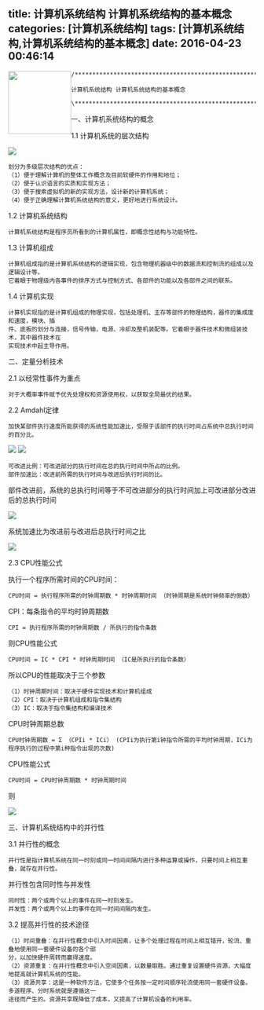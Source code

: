 title: 计算机系统结构 计算机系统结构的基本概念
categories: [计算机系统结构]
tags: [计算机系统结构,计算机系统结构的基本概念]
date: 2016-04-23 00:46:14
---

<img src="http://7xta8e.com2.z0.glb.clouddn.com/TB1sw10LFXXXXbOXXXXXXXXXXXX_%21%210-item_pic.jpg" style="height:128px;float:left;"/>

	/********************************************************************\

	计算机系统结构 计算机系统结构的基本概念

	\********************************************************************/



<!--more-->

一、计算机系统结构的概念

1.1 计算机系统的层次结构

![](http://7xta8e.com1.z0.glb.clouddn.com/%E8%AE%A1%E7%AE%97%E6%9C%BA%E7%B3%BB%E7%BB%9F%E7%9A%84%E5%A4%9A%E7%BA%A7%E5%B1%82%E6%AC%A1%E7%BB%93%E6%9E%84.jpg)

	划分为多级层次结构的优点：
	（1）便于理解计算机的整体工作概念及目前软硬件的作用和地位；
	（2）便于认识语言的实质和实现方法；
	（3）便于搜索虚拟机的新的实现方法，设计新的计算机系统；
	（4）便于正确理解计算机系统结构的意义，更好地进行系统设计。


1.2 计算机系统结构

	计算机系统结构是程序员所看到的计算机属性，即概念性结构与功能特性。

1.3 计算机组成

	计算机组成指的是计算机系统结构的逻辑实现，包含物理机器级中的数据流和控制流的组成以及逻辑设计等。
	它着眼于物理级内各事件的排序方式与控制方式、各部件的功能以及各部件之间的联系。

1.4 计算机实现

	计算机实现指的是计算机组成的物理实现，包括处理机、主存等部件的物理结构，器件的集成度和速度，模块、插
	件、底板的划分与连接，信号传输，电源、冷却及整机装配等。它着眼于器件技术和微组装技术，其中器件技术在
	实现技术中起主导作用。

二、定量分析技术

2.1 以经常性事件为重点

	对于大概率事件赋予优先处理权和资源使用权，以获取全局最优的结果。

2.2 Amdahl定律

	加快某部件执行速度所能获得的系统性能加速比，受限于该部件的执行时间占系统中总执行时间的百分比。

![](http://7xta8e.com1.z0.glb.clouddn.com/%E5%8A%A0%E9%80%9F%E6%AF%941.jpg)
![](http://7xta8e.com1.z0.glb.clouddn.com/%E5%8A%A0%E9%80%9F%E6%AF%942.jpg)

	可改进比例：可改进部分的执行时间在总的执行时间中所占的比例。
	部件加速比：改进前所需的执行时间与改进后执行时间的比。

部件改进前，系统的总执行时间等于不可改进部分的执行时间加上可改进部分改进后的总执行时间

![](http://7xta8e.com1.z0.glb.clouddn.com/zongzhixingshijian.jpg)

系统加速比为改进前与改进后总执行时间之比

![](http://7xta8e.com1.z0.glb.clouddn.com/xitongjiasubi.jpg)

2.3 CPU性能公式

执行一个程序所需时间的CPU时间：

	CPU时间 = 执行程序所需的时钟周期数 * 时钟周期时间 （时钟周期是系统时钟频率的倒数）

CPI：每条指令的平均时钟周期数

	CPI = 执行程序所需的时钟周期数 / 所执行的指令条数

则CPU性能公式

	CPU时间 = IC * CPI * 时钟周期时间 （IC是所执行的指令条数）

所以CPU的性能取决于三个参数

	（1）时钟周期时间：取决于硬件实现技术和计算机组成
	（2）CPI：取决于计算机组成和指令集结构
	（3）IC：取决于指令集结构和编译技术

CPU时钟周期总数

	CPU时钟周期数 = Σ （CPIi * ICi） (CPIi为执行第i钟指令所需的平均时钟周期，ICi为程序执行的过程中第i种指令出现的次数)

CPU性能公式

	CPU时间 = CPU时钟周期数 * 时钟周期时间

则
	
![](http://7xta8e.com2.z0.glb.clouddn.com/CPI3.jpg)

三、计算机系统结构中的并行性

3.1 并行性的概念

	并行性是指计算机系统在同一时刻或同一时间间隔内进行多种运算或操作，只要时间上相互重叠，就存在并行性。

并行性包含同时性与并发性

	同时性：两个或两个以上的事件在同一时刻发生。
	并发性：两个或两个以上的事件在同一时间间隔内发生。

3.2 提高并行性的技术途径

	（1）时间重叠：在并行性概念中引入时间因素，让多个处理过程在时间上相互错开，轮流、重叠地使用同一套硬件设备的各个部
	分，以加快硬件周转而赢得速度。
	（2）资源重复：在并行性概念中引入空间因素，以数量取胜。通过重复设置硬件资源，大幅度地提高就计算机系统的性能。
	（3）资源共享：这是一种软件方法，它使多个任务按一定时间顺序轮流使用同一套硬件设备。多道程序、分时系统就是遵循这一
	途径而产生的。资源共享既降低了成本，又提高了计算机设备的利用率。
